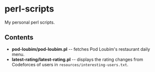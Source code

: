 # perl-scripts
My personal perl scripts.

## Contents
* **pod-loubim/pod-loubim.pl** -- fetches Pod Loubím's restaurant daily menu.
* **latest-rating/latest-rating.pl** -- displays the rating changes from Codeforces of users in `resources/interesting-users.txt`.
